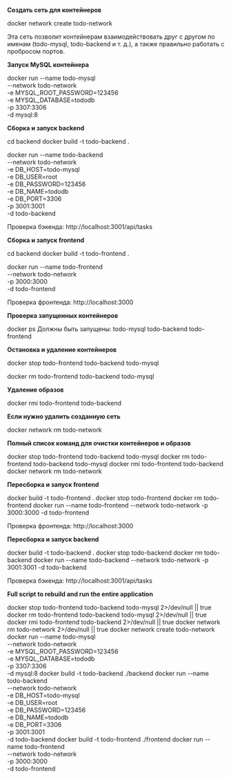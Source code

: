 **Создать сеть для контейнеров**

docker network create todo-network

Эта сеть позволит контейнерам взаимодействовать друг с другом по именам (todo-mysql, todo-backend и т. д.), а также правильно работать с пробросом портов.

**Запуск MySQL контейнера**

docker run --name todo-mysql \
 --network todo-network \
 -e MYSQL_ROOT_PASSWORD=123456 \
 -e MYSQL_DATABASE=tododb \
 -p 3307:3306 \
 -d mysql:8

**Сборка и запуск backend**

cd backend
docker build -t todo-backend .

docker run --name todo-backend \
 --network todo-network \
 -e DB_HOST=todo-mysql \
 -e DB_USER=root \
 -e DB_PASSWORD=123456 \
 -e DB_NAME=tododb \
 -e DB_PORT=3306 \
 -p 3001:3001 \
 -d todo-backend

Проверка бэкенда: http://localhost:3001/api/tasks

**Сборка и запуск frontend**

cd backend
docker build -t todo-frontend .

docker run --name todo-frontend \
 --network todo-network \
 -p 3000:3000 \
 -d todo-frontend

Проверка фронтенда: http://localhost:3000

**Проверка запущенных контейнеров**

docker ps
Должны быть запущены: todo-mysql todo-backend todo-frontend

**Остановка и удаление контейнеров**

docker stop todo-frontend todo-backend todo-mysql

docker rm todo-frontend todo-backend todo-mysql

**Удаление образов**

docker rmi todo-frontend todo-backend

**Если нужно удалить созданную сеть**

docker network rm todo-network

**Полный список команд для очистки контейнеров и образов**

docker stop todo-frontend todo-backend todo-mysql
docker rm todo-frontend todo-backend todo-mysql
docker rmi todo-frontend todo-backend
docker network rm todo-network

**Пересборка и запуск frontend**

docker build -t todo-frontend .
docker stop todo-frontend
docker rm todo-frontend
docker run --name todo-frontend --network todo-network -p 3000:3000 -d todo-frontend

Проверка фронтенда: http://localhost:3000

**Пересборка и запуск backend**

docker build -t todo-backend .
docker stop todo-backend
docker rm todo-backend
docker run --name todo-backend --network todo-network -p 3001:3001 -d todo-backend

Проверка бэкенда: http://localhost:3001/api/tasks

**Full script to rebuild and run the entire application**

docker stop todo-frontend todo-backend todo-mysql 2>/dev/null || true
docker rm todo-frontend todo-backend todo-mysql 2>/dev/null || true
docker rmi todo-frontend todo-backend 2>/dev/null || true
docker network rm todo-network 2>/dev/null || true
docker network create todo-network
docker run --name todo-mysql \
 --network todo-network \
 -e MYSQL_ROOT_PASSWORD=123456 \
 -e MYSQL_DATABASE=tododb \
 -p 3307:3306 \
 -d mysql:8
docker build -t todo-backend ./backend
docker run --name todo-backend \
 --network todo-network \
 -e DB_HOST=todo-mysql \
 -e DB_USER=root \
 -e DB_PASSWORD=123456 \
 -e DB_NAME=tododb \
 -e DB_PORT=3306 \
 -p 3001:3001 \
 -d todo-backend
docker build -t todo-frontend ./frontend
docker run --name todo-frontend \
 --network todo-network \
 -p 3000:3000 \
 -d todo-frontend
